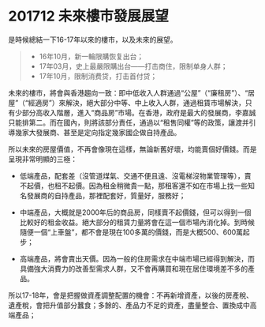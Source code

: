 # 201712  未來樓市發展展望


是時候總結一下16-17年以來的樓市，以及未來的展望。


> * 16年10月，新一輪限購恢复出台；
> * 17年03月，史上最嚴限購出台——打击商住，限制单身人群；
> * 17年10月，限制消费贷，打击首付贷；


未來的樓市，將會與香港趨向一致：即中低收入人群通過“公屋”（“廉租房”）、“居屋”（“經適房”）來解決，絕大部分中等、中上收入人群，通過租賃市場解決，只有少部分高收入階層，進入“商品房”市場。在香港，政府是最大的發展商，李嘉誠只能排第二。而在國內，則將該部分責任，通過以“租售同權”等的政策，讓渡并引導幾家大發展商、甚至是定向指定幾家國企做自持產品。


所以未來的房屋價值，不再會像現在這樣，無論新舊好壞，均能賣個好價錢。而是呈現非常明顯的三極：
* 低端產品，配套差（沒管道煤氣、交通不便且遠、沒電梯沒物業管理等），賣不起價，也租不起價。因為租金稍微貴一點，那租客還不如在市場上找一些知名發展商的自持產品，那裡配套好，質量好，服務好；


* 中端產品，大概就是2000年后的商品房，同樣賣不起價錢，但可以得到一個比較好的租金收益。絕大部分的租賃力量將會在這一個市場內消化掉。到時候隨便一個“上車盤”，都不會是現在100多萬的價錢，而是大概500、600萬起步；


* 高端產品，將會賣出天價。因為一般的住房需求在中端市場已經得到解決，而具備強大消費力的改善型需求人群，又不會再購買和現在居住環境差不多的產品。


所以17-18年，會是把握做資產調整配置的機會：不再新增資產，以後的房產稅、遺產稅，會把升值部分蠶食；多餘的、產品力不足的資產，盡量整合、置換成中高端產品；
